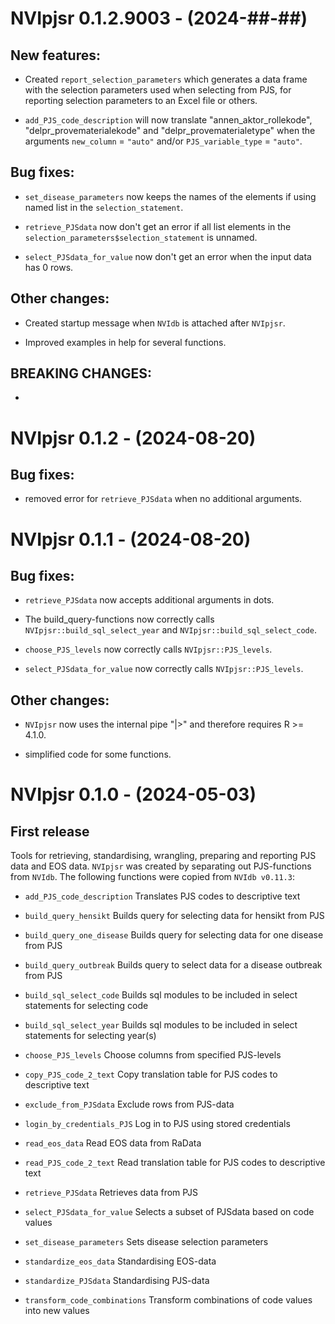 # NVIpjsr 0.1.2.9003 - (2024-##-##)

## New features:

- Created `report_selection_parameters` which generates a data frame with the selection parameters used when selecting from PJS, for reporting selection parameters to an Excel file or others.

- `add_PJS_code_description` will now translate "annen_aktor_rollekode", "delpr_provematerialekode" and "delpr_provematerialetype" when the arguments `new_column` = `"auto"` and/or `PJS_variable_type` = `"auto"`.


## Bug fixes:

- `set_disease_parameters` now keeps the names of the elements if using named list in the `selection_statement`.

- `retrieve_PJSdata` now don't get an error if all list elements in the `selection_parameters$selection_statement` is unnamed.

- `select_PJSdata_for_value` now don't get an error when the input data has 0 rows.


## Other changes:

- Created startup message when `NVIdb` is attached after `NVIpjsr`.

- Improved examples in help for several functions.


## BREAKING CHANGES:

-


# NVIpjsr 0.1.2 - (2024-08-20)

## Bug fixes:

- removed error for `retrieve_PJSdata` when no additional arguments.


# NVIpjsr 0.1.1 - (2024-08-20)

## Bug fixes:

- `retrieve_PJSdata` now accepts additional arguments in dots.

- The build_query-functions now correctly calls `NVIpjsr::build_sql_select_year` and `NVIpjsr::build_sql_select_code`.

- `choose_PJS_levels` now correctly calls `NVIpjsr::PJS_levels`.

- `select_PJSdata_for_value` now correctly calls `NVIpjsr::PJS_levels`.


## Other changes:

- `NVIpjsr` now uses the internal pipe "|>" and therefore requires R >= 4.1.0.

- simplified code for some functions.


# NVIpjsr 0.1.0 - (2024-05-03)

## First release

Tools for retrieving, standardising, wrangling, preparing and reporting PJS data
and EOS data. `NVIpjsr` was created by separating out PJS-functions from `NVIdb`.
The following functions were copied from `NVIdb v0.11.3`:

- `add_PJS_code_description` Translates PJS codes to descriptive text

- `build_query_hensikt` Builds query for selecting data for hensikt from PJS

- `build_query_one_disease` Builds query for selecting data for one disease from PJS

- `build_query_outbreak` Builds query to select data for a disease outbreak from PJS

- `build_sql_select_code` Builds sql modules to be included in select statements for selecting code

- `build_sql_select_year` Builds sql modules to be included in select statements for selecting year(s)

- `choose_PJS_levels` Choose columns from specified PJS-levels

- `copy_PJS_code_2_text` Copy translation table for PJS codes to descriptive text

- `exclude_from_PJSdata` Exclude rows from PJS-data

- `login_by_credentials_PJS` Log in to PJS using stored credentials

- `read_eos_data` Read EOS data from RaData

- `read_PJS_code_2_text` Read translation table for PJS codes to descriptive text

- `retrieve_PJSdata` 	Retrieves data from PJS

- `select_PJSdata_for_value` Selects a subset of PJSdata based on code values

- `set_disease_parameters` Sets disease selection parameters

- `standardize_eos_data` Standardising EOS-data

- `standardize_PJSdata` Standardising PJS-data

- `transform_code_combinations` Transform combinations of code values into new values
